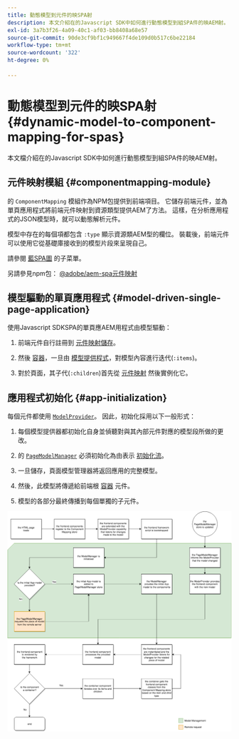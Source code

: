 ```yaml
---
title: 動態模型到元件的映SPA射
description: 本文介紹在的Javascript SDK中如何進行動態模型到組SPA件的映AEM射。
exl-id: 3a7b3f26-4a09-40c1-af03-bb8408a68e57
source-git-commit: 90de3cf9bf1c949667f4de109d0b517c6be22184
workflow-type: tm+mt
source-wordcount: '322'
ht-degree: 0%

---
```


# 動態模型到元件的映SPA射 {#dynamic-model-to-component-mapping-for-spas}

本文檔介紹在的Javascript SDK中如何進行動態模型到組SPA件的映AEM射。

## 元件映射模組 {#componentmapping-module}

的 `ComponentMapping` 模組作為NPM包提供到前端項目。 它儲存前端元件，並為單頁應用程式將前端元件映射到資源類型提供AEM了方法。 這樣，在分析應用程式的JSON模型時，就可以動態解析元件。

模型中存在的每個項都包含 `:type` 顯示資源類AEM型的欄位。 裝載後，前端元件可以使用它從基礎庫接收到的模型片段來呈現自己。

請參閱 [藍SPA圖](blueprint.md) 的子菜單。

另請參見npm包： [@adobe/aem-spa元件映射](https://www.npmjs.com/package/@adobe/aem-spa-component-mapping)

## 模型驅動的單頁應用程式 {#model-driven-single-page-application}

使用Javascript SDKSPA的單頁應AEM用程式由模型驅動：

1. 前端元件自行註冊到 [元件映射儲存](#componentmapping-module)。
1. 然後 [容器](blueprint.md#container)，一旦由 [模型提供程式](blueprint.md#the-model-provider)，對模型內容進行迭代(`:items`)。

1. 對於頁面，其子代(`:children`)首先從 [元件映射](blueprint.md#componentmapping) 然後實例化它。

## 應用程式初始化 {#app-initialization}

每個元件都使用 [`ModelProvider`](blueprint.md#the-model-provider)。 因此，初始化採用以下一般形式：

1. 每個模型提供器都初始化自身並偵聽對與其內部元件對應的模型段所做的更改。
1. 的 [`PageModelManager`](blueprint.md#pagemodelmanager) 必須初始化為由表示 [初始化流](blueprint.md)。

1. 一旦儲存，頁面模型管理器將返回應用的完整模型。
1. 然後，此模型將傳遞給前端根 [容器](blueprint.md#container) 元件。
1. 模型的各部分最終傳播到每個單獨的子元件。

![應用程式模型初始化](assets/app-model-initialization.png)
